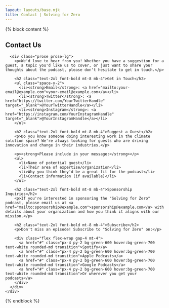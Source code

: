 ```yaml
---
layout: layouts/base.njk
title: Contact | Solving for Zero
---
```


{% block content %}
<section class="py-12 bg-white">
  <div class="container mx-auto px-4">
    <div class="max-w-4xl mx-auto">
      <h1 class="text-3xl md:text-4xl font-bold mb-8">Contact Us</h1>
      
      <div class="prose prose-lg">
        <p>We'd love to hear from you! Whether you have a suggestion for a guest, a topic you'd like us to cover, or just want to share your thoughts about the podcast, please don't hesitate to get in touch.</p>
        
        <h2 class="text-2xl font-bold mt-8 mb-4">Get in Touch</h2>
        <ul class="space-y-2">
          <li><strong>Email</strong>: <a href="mailto:your-email@example.com">your-email@example.com</a></li>
          <li><strong>Twitter</strong>: <a href="https://twitter.com/YourTwitterHandle" target="_blank">@YourTwitterHandle</a></li>
          <li><strong>Instagram</strong>: <a href="https://instagram.com/YourInstagramHandle" target="_blank">@YourInstagramHandle</a></li>
        </ul>
        
        <h2 class="text-2xl font-bold mt-8 mb-4">Suggest a Guest</h2>
        <p>Do you know someone doing interesting work in the climate solution space? We're always looking for guests who are driving innovation and change in their industries.</p>
        
        <p><strong>Please include in your message:</strong></p>
        <ul>
          <li>Name of potential guest</li>
          <li>Their area of expertise/organization</li>
          <li>Why you think they'd be a great fit for the podcast</li>
          <li>Contact information (if available)</li>
        </ul>
        
        <h2 class="text-2xl font-bold mt-8 mb-4">Sponsorship Inquiries</h2>
        <p>If you're interested in sponsoring the "Solving for Zero" podcast, please email us at <a href="mailto:sponsorship@example.com">sponsorship@example.com</a> with details about your organization and how you think it aligns with our mission.</p>
        
        <h2 class="text-2xl font-bold mt-8 mb-4">Subscribe</h2>
        <p>Don't miss an episode! Subscribe to "Solving for Zero" on:</p>
        
        <div class="flex flex-wrap gap-4 mt-4">
          <a href="#" class="px-4 py-2 bg-green-600 hover:bg-green-700 text-white rounded-md transition">Spotify</a>
          <a href="#" class="px-4 py-2 bg-green-600 hover:bg-green-700 text-white rounded-md transition">Apple Podcasts</a>
          <a href="#" class="px-4 py-2 bg-green-600 hover:bg-green-700 text-white rounded-md transition">Google Podcasts</a>
          <a href="#" class="px-4 py-2 bg-green-600 hover:bg-green-700 text-white rounded-md transition">Or wherever you get your podcasts</a>
        </div>
      </div>
    </div>
  </div>
</section>
{% endblock %}